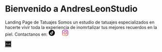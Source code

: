 # Bienvenido a AndresLeonStudio
Landing Page de Tatuajes 
Somos un estudio de tatuajes especializados en hacerte vivir toda la experiencia de inomrtalizar tus mejores recuerdos en la piel.
Contactanos en: <a href="https://www.tiktok.com/@andresleon.tats?_t=8eQIFD16PVW&_r=1"><img src="imgs/face-logo.png" alt="" style="width: 20px; height: 20px; margin-right:       20px;" nar></a>
                <a href="https://www.instagram.com/andresleon.tats/"><img src="imgs/insta-logo.png" alt="" style="width: 20px; height: 20px; margin-right: 20px;">
                <form action=""></a>
                <a href="https://francoleon18.github.io/AndresLeonStudio/"><img src="imgs/logo.jpg" alt="" style="width: 20px; height: 20px; margin-right: 20px;">
                <form action=""></a>
                
